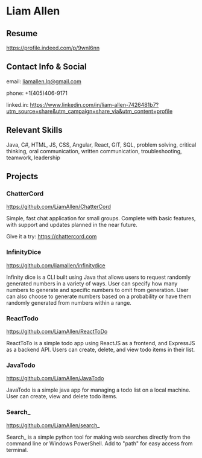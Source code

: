 # Liam Allen

## Resume 

https://profile.indeed.com/p/9wnl6nn

## Contact Info & Social

email: liamallen.lp@gmail.com 

phone: +1(405)406-9171

linked.in: https://www.linkedin.com/in/liam-allen-7426481b7?utm_source=share&utm_campaign=share_via&utm_content=profile

## Relevant Skills

Java, C#, HTML, JS, CSS, Angular, React, GIT, SQL,
problem solving, critical thinking, oral communication, written communication,
troubleshooting, teamwork, leadership

## Projects

### ChatterCord

https://github.com/LiamAllen/ChatterCord

Simple, fast chat application for small groups. Complete with basic features, with support and updates planned in the near future. 

Give it a try: https://chattercord.com

### InfinityDice 

https://github.com/liamallen/infinitydice

Infinity dice is a CLI built using Java that allows users to request randomly generated numbers in a variety of ways. User can specify how many numbers to generate and specific numbers to omit from generation. User can also choose to generate numbers based on a probability or have them randomly generated from numbers within a range. 

### ReactTodo

https://github.com/LiamAllen/ReactToDo

ReactToTo is a simple todo app using ReactJS as a frontend, and ExpressJS as a backend API. Users can create, delete, and view todo items in their list. 

### JavaTodo

https://github.com/LiamAllen/JavaTodo

JavaTodo is a simple java app for managing a todo list on a local machine. User can create, view and delete todo items. 

### Search_

https://github.com/LiamAllen/search_

Search_ is a simple python tool for making web searches directly from the command line or Windows PowerShell. Add to "path" for easy access from terminal. 

